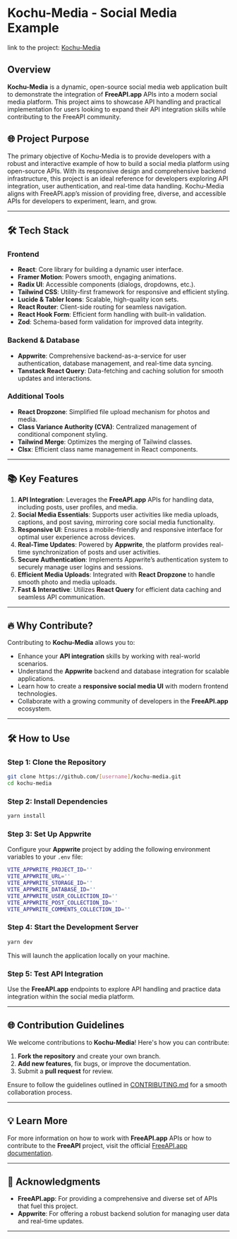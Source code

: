 # Kochu-Media - Social Media Example
link to the project: [Kochu-Media](https://kochugram.rajislab.com/)

## Overview

**Kochu-Media** is a dynamic, open-source social media web application built to demonstrate the integration of **FreeAPI.app** APIs into a modern social media platform. This project aims to showcase API handling and practical implementation for users looking to expand their API integration skills while contributing to the FreeAPI community.

## 🌐 Project Purpose

The primary objective of Kochu-Media is to provide developers with a robust and interactive example of how to build a social media platform using open-source APIs. With its responsive design and comprehensive backend infrastructure, this project is an ideal reference for developers exploring API integration, user authentication, and real-time data handling. Kochu-Media aligns with FreeAPI.app’s mission of providing free, diverse, and accessible APIs for developers to experiment, learn, and grow.

---

## 🛠️ Tech Stack

### **Frontend**
- **React**: Core library for building a dynamic user interface.
- **Framer Motion**: Powers smooth, engaging animations.
- **Radix UI**: Accessible components (dialogs, dropdowns, etc.).
- **Tailwind CSS**: Utility-first framework for responsive and efficient styling.
- **Lucide & Tabler Icons**: Scalable, high-quality icon sets.
- **React Router**: Client-side routing for seamless navigation.
- **React Hook Form**: Efficient form handling with built-in validation.
- **Zod**: Schema-based form validation for improved data integrity.

### **Backend & Database**
- **Appwrite**: Comprehensive backend-as-a-service for user authentication, database management, and real-time data syncing.
- **Tanstack React Query**: Data-fetching and caching solution for smooth updates and interactions.

### **Additional Tools**
- **React Dropzone**: Simplified file upload mechanism for photos and media.
- **Class Variance Authority (CVA)**: Centralized management of conditional component styling.
- **Tailwind Merge**: Optimizes the merging of Tailwind classes.
- **Clsx**: Efficient class name management in React components.

---

## 📚 Key Features

1. **API Integration**: Leverages the **FreeAPI.app** APIs for handling data, including posts, user profiles, and media.
2. **Social Media Essentials**: Supports user activities like media uploads, captions, and post saving, mirroring core social media functionality.
3. **Responsive UI**: Ensures a mobile-friendly and responsive interface for optimal user experience across devices.
4. **Real-Time Updates**: Powered by **Appwrite**, the platform provides real-time synchronization of posts and user activities.
5. **Secure Authentication**: Implements Appwrite’s authentication system to securely manage user logins and sessions.
6. **Efficient Media Uploads**: Integrated with **React Dropzone** to handle smooth photo and media uploads.
7. **Fast & Interactive**: Utilizes **React Query** for efficient data caching and seamless API communication.

---

## 🔥 Why Contribute?

Contributing to **Kochu-Media** allows you to:
- Enhance your **API integration** skills by working with real-world scenarios.
- Understand the **Appwrite** backend and database integration for scalable applications.
- Learn how to create a **responsive social media UI** with modern frontend technologies.
- Collaborate with a growing community of developers in the **FreeAPI.app** ecosystem.

---

## 🛠️ How to Use

### Step 1: Clone the Repository

```bash
git clone https://github.com/[username]/kochu-media.git
cd kochu-media
```

### Step 2: Install Dependencies

```bash
yarn install
```

### Step 3: Set Up Appwrite

Configure your **Appwrite** project by adding the following environment variables to your `.env` file:

```bash
VITE_APPWRITE_PROJECT_ID=''
VITE_APPWRITE_URL=''
VITE_APPWRITE_STORAGE_ID=''
VITE_APPWRITE_DATABASE_ID=''
VITE_APPWRITE_USER_COLLECTION_ID=''
VITE_APPWRITE_POST_COLLECTION_ID=''
VITE_APPWRITE_COMMENTS_COLLECTION_ID=''
```

### Step 4: Start the Development Server

```bash
yarn dev
```

This will launch the application locally on your machine.

### Step 5: Test API Integration

Use the **FreeAPI.app** endpoints to explore API handling and practice data integration within the social media platform.

---

## 🌐 Contribution Guidelines

We welcome contributions to **Kochu-Media**! Here's how you can contribute:

1. **Fork the repository** and create your own branch.
2. **Add new features**, fix bugs, or improve the documentation.
3. Submit a **pull request** for review.

Ensure to follow the guidelines outlined in [CONTRIBUTING.md](../CONTRIBUTING.md) for a smooth collaboration process.

---

## 💡 Learn More

For more information on how to work with **FreeAPI.app** APIs or how to contribute to the **FreeAPI** project, visit the official [FreeAPI.app documentation](https://freeapi.app/docs).

---

## 🤝 Acknowledgments

- **FreeAPI.app**: For providing a comprehensive and diverse set of APIs that fuel this project.
- **Appwrite**: For offering a robust backend solution for managing user data and real-time updates.

---
